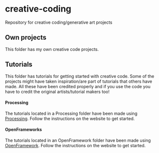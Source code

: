 # creative-coding
Repository for creative coding/generative art projects

## Own projects
This folder has my own creative code projects.

## Tutorials
This folder has tutorials for getting started with creative code. Some of the projects might have taken inspiration/are part of tutorials that others have made. All these have been credited properly and if you use the code you have to credit the original artists/tutorial makers too!

#### Processing
The tutorials located in a Processing folder have been made using [Processing]( https://processing.org/). Follow the instructions on the website to get started.

#### OpenFrameworks
The tutorials located in an OpenFramework folder have been made using [OpenFramework](https://openframeworks.cc/). Follow the instructions on the website to get started.


